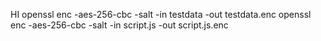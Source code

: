 HI
openssl enc -aes-256-cbc -salt -in testdata -out testdata.enc
openssl enc -aes-256-cbc -salt -in script.js -out script.js.enc